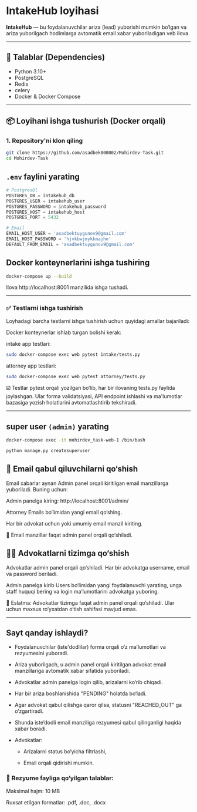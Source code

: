 # IntakeHub loyihasi

**IntakeHub** — bu foydalanuvchilar ariza (lead) yuborishi mumkin bo‘lgan va ariza yuborilgach hodimlarga avtomatik
email xabar yuboriladigan veb ilova.

---

## 🔧 Talablar (Dependencies)

- Python 3.10+
- PostgreSQL
- Redis
- celery
- Docker & Docker Compose

---

## 📦 Loyihani ishga tushurish (Docker orqali)

### 1. Repository'ni klon qiling

```bash
git clone https://github.com/asadbek000002/Mohirdev-Task.git
cd Mohirdev-Task
```

## `.env` faylini yarating

```python
# PostgresQl
POSTGRES_DB = intakehub_db
POSTGRES_USER = intakehub_user
POSTGRES_PASSWORD = intakehub_password
POSTGRES_HOST = intakehub_host
POSTGRES_PORT = 5432

# Email
EMAIL_HOST_USER = 'asadbektuygunov9@gmail.com'
EMAIL_HOST_PASSWORD = 'hjvkbwjmykkmajhn'
DEFAULT_FROM_EMAIL = 'asadbektuygunov9@gmail.com'

```

## Docker konteynerlarini ishga tushiring

```bash
docker-compose up --build
```

Ilova http://localhost:8001 manzilida ishga tushadi.

---- 

### ✅ Testlarni ishga tushirish

Loyhadagi barcha testlarni ishga tushirish uchun quyidagi amallar bajariladi:

Docker konteynerlar ishlab turgan bolishi kerak:

intake app testlari:

```bash
sudo docker-compose exec web pytest intake/tests.py
```

attorney app testlari:

```bash
sudo docker-compose exec web pytest attorney/tests.py
```

☑️ Testlar pytest orqali yozilgan bo‘lib, har bir ilovaning tests.py faylida joylashgan. Ular forma validatsiyasi, API
endpoint ishlashi va ma'lumotlar bazasiga yozish holatlarini avtomatlashtirib tekshiradi.

---

## super user `(admin)` yarating

```bash
docker-compose exec -it mohirdev_task-web-1 /bin/bash

python manage.py createsuperuser
```

## 📩 Email qabul qiluvchilarni qo‘shish

Email xabarlar aynan Admin panel orqali kiritilgan email manzillarga yuboriladi. Buning uchun:

Admin panelga kiring: http://localhost:8001/admin/

Attorney Emails bo‘limidan yangi email qo‘shing.

Har bir advokat uchun yoki umumiy email manzil kiriting.

📌 Email manzillar faqat admin panel orqali qo‘shiladi.

## 👨‍⚖️ Advokatlarni tizimga qo‘shish

Advokatlar admin panel orqali qo‘shiladi. Har bir advokatga username, email va password beriladi.

Admin panelga kirib Users bo‘limidan yangi foydalanuvchi yarating, unga staff huquqi bering va login ma’lumotlarini
advokatga yuboring.

📌 Eslatma: Advokatlar tizimga faqat admin panel orqali qo‘shiladi. Ular uchun maxsus ro‘yxatdan o‘tish sahifasi mavjud
emas.

----

## Sayt qanday ishlaydi?

- Foydalanuvchilar (iste'dodlilar) forma orqali o‘z ma’lumotlari va rezyumesini yuboradi.

- Ariza yuborilgach, u admin panel orqali kiritilgan advokat email manzillariga avtomatik xabar sifatida yuboriladi.

- Advokatlar admin panelga login qilib, arizalarni ko‘rib chiqadi.

- Har bir ariza boshlanishida "PENDING" holatda bo‘ladi.

- Agar advokat qabul qilishga qaror qilsa, statusni "REACHED_OUT" ga o‘zgartiradi.

- Shunda iste’dodli email manziliga rezyumesi qabul qilinganligi haqida xabar boradi.

- Advokatlar:

    - Arizalarni status bo‘yicha filtrlashi,

    - Email orqali qidirishi mumkin.

### 📎 Rezyume fayliga qo‘yilgan talablar:

Maksimal hajm: 10 MB

Ruxsat etilgan formatlar: .pdf, .doc, .docx